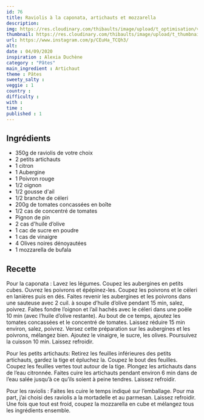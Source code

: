 ```yaml
---
id: 76
title: Raviolis à la caponata, artichauts et mozzarella
description: 
img: https://res.cloudinary.com/thibaults/image/upload/t_optimisation/v1600456262/Recipes/20200904_salade_pates.jpg
thumbnail: https://res.cloudinary.com/thibaults/image/upload/t_thumbnail_josie/v1600456262/Recipes/20200904_salade_pates.jpg
url: https://www.instagram.com/p/CEuHa_TCQh3/
alt: 
date : 04/09/2020
inspiration : Alexia Duchène
category : "Pâtes"
main_ingredient : Artichaut
theme : Pâtes
sweety_salty : 
veggie : 1
country :
difficulty :
with : 
time : 
published : 1
---
```


## Ingrédients
 - 350g de raviolis de votre choix
 - 2 petits artichauts
 - 1 citron
 - 1 Aubergine
 - 1 Poivron rouge
 - 1/2 oignon
 - 1/2 gousse d'ail
 - 1/2 branche de céleri
 - 200g de tomates concassées en boîte
 - 1/2 cas de concentré de tomates
 - Pignon de pin
 - 2 cas d'huile d’olive
 - 1 cac de sucre en poudre
 - 1 cas de vinaigre
 - 4 Olives noires dénoyautées
 - 1 mozzarella de bufala

## Recette
Pour la caponata :
Lavez les légumes. Coupez les aubergines en petits cubes. Ouvrez les poivrons et épépinez-les. Coupez les poivrons et le céleri en lanières puis en dés. Faites revenir les aubergines et les poivrons dans une sauteuse avec 2 cuil. à soupe d’huile d’olive pendant 15 min, salez, poivrez. Faites fondre l’oignon et l’ail hachés avec le céleri dans une poêle 10 min (avec l’huile d’olive restante). Au bout de ce temps, ajoutez les tomates concassées et le concentré de tomates. Laissez réduire 15 min environ, salez, poivrez. Versez cette préparation sur les aubergines et les poivrons, mélangez bien. Ajoutez le vinaigre, le sucre, les olives. Poursuivez la cuisson 10 min. Laissez refroidir.

Pour les petits artichauts:
Retirez les feuilles inférieures des petits artichauts, gardez la tige et épluchez la. Coupez le bout des feuilles. Coupez les feuilles vertes tout autour de la tige. Plongez les artichauts dans de l’eau citronnée. Faites cuire les artichauts pendant environ 6 min dans de l’eau salée jusqu’à ce qu’ils soient à peine tendres. Laissez refroidir.

Pour les raviolis :
Faites les cuire le temps indiqué sur l’emballage. Pour ma part, j’ai choisi des raviolis a la mortadelle et au parmesan. Laissez refroidir. Une fois que tout est froid, coupez la mozzarella en cube et mélangez tous les ingrédients ensemble.
